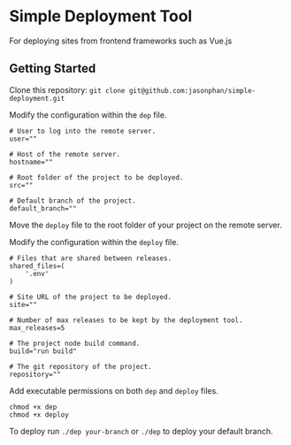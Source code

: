 # Simple Deployment Tool
For deploying sites from frontend frameworks such as Vue.js

## Getting Started
Clone this repository: `git clone git@github.com:jasonphan/simple-deployment.git`

Modify the configuration within the `dep` file.
```
# User to log into the remote server.
user=""

# Host of the remote server.
hostname=""

# Root folder of the project to be deployed.
src=""

# Default branch of the project.
default_branch=""
```

Move the `deploy` file to the root folder of your project on the remote server.

Modify the configuration within the `deploy` file.
```
# Files that are shared between releases.
shared_files=(
    '.env'
)

# Site URL of the project to be deployed.
site=""

# Number of max releases to be kept by the deployment tool.
max_releases=5

# The project node build command.
build="run build"

# The git repository of the project.
repository=""
```

Add executable permissions on both `dep` and `deploy` files.
```
chmod +x dep
chmod +x deploy
```

To deploy run `./dep your-branch` or `./dep` to deploy your default branch.
